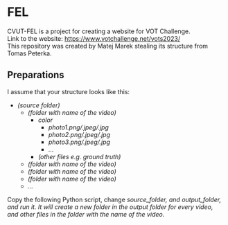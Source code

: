 # FEL
 CVUT-FEL is a project for creating a website for VOT Challenge.  
 Link to the website: https://www.votchallenge.net/vots2023/  
 This repository was created by Matej Marek stealing its structure from Tomas Peterka.  

## Preparations

I assume that your structure looks like this:
<i>
* (source folder)
    * (folder with name of the video)
        * color
            * photo1.png/.jpeg/.jpg
            * photo2.png/.jpeg/.jpg
            * photo3.png/.jpeg/.jpg
            * ...
        * (other files e.g. ground truth)
    * (folder with name of the video)
    * (folder with name of the video)
    * (folder with name of the video)
    * ...
</i>
Copy the following Python script, change <i>source_folder<i>, and <i>output_folder<i>, and run it. It will create a new folder in the output folder for every video, and other files in the folder with the name of the video.

